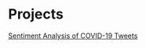 <!-- layout: page
title: "Projects"
permalink: https://emilyeliasx.github.io  -->

# Projects

<a href = "COVID-sentiment-analysis.ipynb">Sentiment Analysis of COVID-19 Tweets</a>
